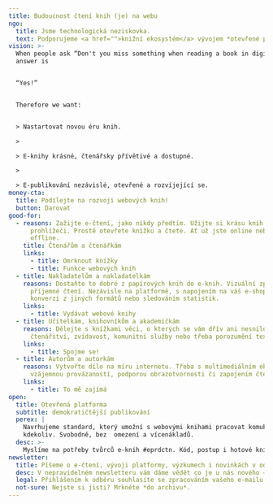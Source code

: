 ```yaml
---
title: Budoucnost čtení knih (je) na webu
ngo:
  title: Jsme technologická neziskovka.
  text: Podporujeme <a href="">knižní ekosystém</a> vývojem *otevřené platformy* pro publikaci a čtení knih ve *webovém prohlížeči.*
vision: >-
  When people ask “Don't you miss something when reading a book in digital?” our
  answer is


  “Yes!”


  Therefore we want:


  > Nastartovat novou éru knih.

  >

  > E-knihy krásné, čtenářsky přívětivé a dostupné.

  >

  > E-publikování nezávislé, otevřené a rozvíjející se.
money-cta:
  title: Podílejte na rozvoji webových knih!
  button: Darovat
good-for:
  - reasons: Zažijte e-čtení, jako nikdy předtím. Užijte si krásu knih rovnou v
      prohlížeči. Prostě otevřete knížku a čtete. Ať už jste online nebo
      offline.
    title: Čtenářům a čtenářkám
    links:
      - title: Omrknout knížky
      - title: Funkce webových knih
  - title: Nakladatelům a nakladatelkám
    reasons: Dostaňte to dobré z papírových knih do e-knih. Vizuální zpracování i
      příjemné čtení. Nezávisle na platformě, s napojením na váš e-shop,
      konverzí z jiných formátů nebo sledováním statistik.
    links:
      - title: Vydávat webové knihy
  - title: Učitelkám, knihovníkům a akademičkám
    reasons: Dělejte s knížkami věci, o kterých se vám dřív ani nesnilo. Podporujte
      čtenářství, zvídavost, komunitní služby nebo třeba porozumění textu.
    links:
      - title: Spojme se!
  - title: Autorům a autorkám
    reasons: Vytvořte dílo na míru internetu. Třeba s multimediálním obsahem,
      vzájemnou provázaností, podporou obrazotvornosti či zapojením čtenářstva.
    links:
      - title: To mě zajímá
open:
  title: Otevřená platforma
  subtitle: demokratičtější publikování
  perex: |
    Navrhujeme standard, který umožní s webovými knihami pracovat komukoliv a
    kdekoliv. Svobodně, bez  omezení a vícenákladů.
  desc: >-
    Myslíme na potřeby tvůrců e-knih #eprdctn. Kód, postup i hotové knížky jsou dostupné veřejně. Vytvořte si vlastní projekt, dejte nám zpětnou vazbu nebo se rovnou zapojte do vývoje s námi.
newsletter:
  title: Píšeme o e-čtení, vývoji platformy, výzkumech i novinkách v odvětví
  desc: V nepravidelném newsletteru vám dáme vědět co je u nás nového – včetně knih.
  legal: Přihlášením k odběru souhlasíte se zpracováním vašeho e-mailu.
  not-sure: Nejste si jisti? Mrkněte *do archivu*.
---
```

